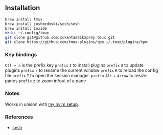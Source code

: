 ## Installation

```zsh
brew install tmux
brew install joshmedeski/sesh/sesh
brew install zoxide
mkdir ~/.config/tmux
git clone git@github.com:sukantamaikap/my.tmux.git
git clone https://github.com/tmux-plugins/tpm ~/.tmux/plugins/tpm
```

### Key bindings

`Ctl + a` is the prefix key
`prefix` `I` to install plugins
`prefix` `U` to update plugins
`prefix` `r` to rename the current window
`prefix` `R` to reload the config file
`prefix` `T` to open the session manager.
`prefix` `Alt` + `Arrow` to resize panes
`prefix` `z` to zoom in/out of a pane

### Notes

Works in unison with [my nvim setup](https://github.com/sukantamaikap/my.lazyvim).

### References

- [sesh](https://github.com/joshmedeski/sesh)
